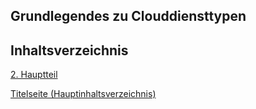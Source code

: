 ## Grundlegendes zu Clouddiensttypen



## Inhaltsverzeichnis


[2. Hauptteil](./README.md)

[Titelseite (Hauptinhaltsverzeichnis)](../README.md)

